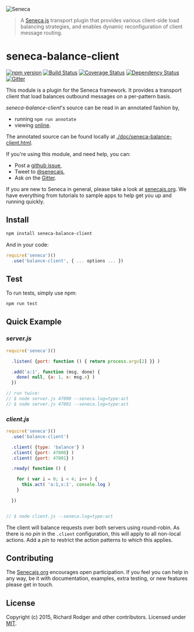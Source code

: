 ![Seneca](http://senecajs.org/files/assets/seneca-logo.png) 

> A [Seneca.js][] transport plugin that provides various client-side
load balancing strategies, and enables dynamic reconfiguration of
client message routing.

# seneca-balance-client
[![npm version][npm-badge]][npm-url]
[![Build Status][travis-badge]][travis-url]
[![Coverage Status][coveralls-badge]][coveralls-url]
[![Dependency Status][david-badge]][david-url]
[![Gitter][gitter-badge]][gitter-url]

This module is a plugin for the Seneca framework. It provides a
transport client that load balances outbound messages on a per-pattern basis.

*seneca-balance-client*'s source can be read in an annotated fashion by,

- running `npm run annotate`
- viewing [online](http://senecajs.org/annotations/balance-client.html).

The annotated source can be found locally at [./doc/seneca-balance-client.html]().

If you're using this module, and need help, you can:

- Post a [github issue][],
- Tweet to [@senecajs][],
- Ask on the [Gitter][gitter-url].

If you are new to Seneca in general, please take a look at
[senecajs.org][]. We have everything from tutorials to sample apps to
help get you up and running quickly.


## Install

```sh
npm install seneca-balance-client
```

And in your code:

```js
require('seneca')()
  .use('balance-client', { ... options ... })
```

## Test
To run tests, simply use npm:

```sh
npm run test
```

## Quick Example

### _server.js_

```js
require('seneca')()

  .listen( {port: function () { return process.argv[2] }} )

  .add('a:1', function (msg, done) {
    done( null, {a: 1, x: msg.x} )
  })

// run twice:
// $ node server.js 47000 --seneca.log=type:act
// $ node server.js 47001 --seneca.log=type:act
```

### _client.js_

```js
require('seneca')()
  .use('balance-client')

  .client( {type: 'balance'} )
  .client( {port: 47000} )
  .client( {port: 47001} )

  .ready( function () {

    for ( var i = 0; i < 4; i++ ) {
      this.act( 'a:1,x:1', console.log )
    }

  })


// $ node client.js --seneca.log=type:act
```

The client will balance requests over both servers using
round-robin. As there is no _pin_ in the `.client` configuration, this
will apply to all non-local actions. Add a _pin_ to restrict the
action patterns to which this applies.

<!--

## Usage

TODO


## Releases

TODO

-->

## Contributing

The [Senecajs org][] encourages open participation. If you feel you
can help in any way, be it with documentation, examples, extra
testing, or new features please get in touch.

## License
Copyright (c) 2015, Richard Rodger and other contributors.
Licensed under [MIT][].

[MIT]: ./LICENSE
[npm-badge]: https://img.shields.io/npm/v/seneca-balance-client.svg
[npm-url]: https://npmjs.com/package/seneca-balance-client
[coveralls-badge]:https://coveralls.io/repos/rjrodger/seneca-balance-client/badge.svg?branch=master&service=github
[coveralls-url]: https://coveralls.io/github/rjrodger/seneca-balance-client?branch=master
[david-badge]: https://david-dm.org/rjrodger/seneca-balance-client.svg
[david-url]: https://david-dm.org/rjrodger/seneca-balance-client
[Senecajs org]: https://github.com/senecajs/
[Seneca.js]: https://www.npmjs.com/package/seneca
[@senecajs]: http://twitter.com/senecajs
[senecajs.org]: http://senecajs.org/
[travis-badge]: https://travis-ci.org/rjrodger/seneca-balance-client.svg
[travis-url]: https://travis-ci.org/rjrodger/seneca-balance-client
[gitter-badge]: https://badges.gitter.im/Join%20Chat.svg
[gitter-url]: https://gitter.im/rjrodger/seneca
[github issue]: https://github.com/rjrodger/seneca-balance-client/issues

